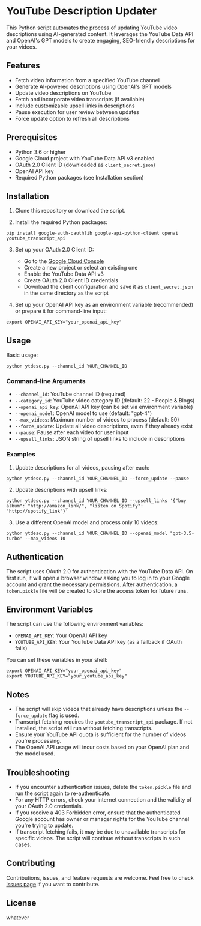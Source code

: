 # YouTube Description Updater

This Python script automates the process of updating YouTube video descriptions using AI-generated content. It leverages the YouTube Data API and OpenAI's GPT models to create engaging, SEO-friendly descriptions for your videos.

## Features

- Fetch video information from a specified YouTube channel
- Generate AI-powered descriptions using OpenAI's GPT models
- Update video descriptions on YouTube
- Fetch and incorporate video transcripts (if available)
- Include customizable upsell links in descriptions
- Pause execution for user review between updates
- Force update option to refresh all descriptions

## Prerequisites

- Python 3.6 or higher
- Google Cloud project with YouTube Data API v3 enabled
- OAuth 2.0 Client ID (downloaded as `client_secret.json`)
- OpenAI API key
- Required Python packages (see Installation section)

## Installation

1. Clone this repository or download the script.

2. Install the required Python packages:

```
pip install google-auth-oauthlib google-api-python-client openai youtube_transcript_api
```

3. Set up your OAuth 2.0 Client ID:
   - Go to the [Google Cloud Console](https://console.cloud.google.com/)
   - Create a new project or select an existing one
   - Enable the YouTube Data API v3
   - Create OAuth 2.0 Client ID credentials
   - Download the client configuration and save it as `client_secret.json` in the same directory as the script

4. Set up your OpenAI API key as an environment variable (recommended) or prepare it for command-line input:

```
export OPENAI_API_KEY="your_openai_api_key"
```

## Usage

Basic usage:

```
python ytdesc.py --channel_id YOUR_CHANNEL_ID
```

### Command-line Arguments

- `--channel_id`: YouTube channel ID (required)
- `--category_id`: YouTube video category ID (default: 22 - People & Blogs)
- `--openai_api_key`: OpenAI API key (can be set via environment variable)
- `--openai_model`: OpenAI model to use (default: "gpt-4")
- `--max_videos`: Maximum number of videos to process (default: 50)
- `--force_update`: Update all video descriptions, even if they already exist
- `--pause`: Pause after each video for user input
- `--upsell_links`: JSON string of upsell links to include in descriptions

### Examples

1. Update descriptions for all videos, pausing after each:

```
python ytdesc.py --channel_id YOUR_CHANNEL_ID --force_update --pause
```

2. Update descriptions with upsell links:

```
python ytdesc.py --channel_id YOUR_CHANNEL_ID --upsell_links '{"buy album": "http://amazon_link/", "listen on Spotify": "http://spotify_link"}'
```

3. Use a different OpenAI model and process only 10 videos:

```
python ytdesc.py --channel_id YOUR_CHANNEL_ID --openai_model "gpt-3.5-turbo" --max_videos 10
```

## Authentication

The script uses OAuth 2.0 for authentication with the YouTube Data API. On first run, it will open a browser window asking you to log in to your Google account and grant the necessary permissions. After authentication, a `token.pickle` file will be created to store the access token for future runs.

## Environment Variables

The script can use the following environment variables:

- `OPENAI_API_KEY`: Your OpenAI API key
- `YOUTUBE_API_KEY`: Your YouTube Data API key (as a fallback if OAuth fails)

You can set these variables in your shell:

```
export OPENAI_API_KEY="your_openai_api_key"
export YOUTUBE_API_KEY="your_youtube_api_key"
```

## Notes

- The script will skip videos that already have descriptions unless the `--force_update` flag is used.
- Transcript fetching requires the `youtube_transcript_api` package. If not installed, the script will run without fetching transcripts.
- Ensure your YouTube API quota is sufficient for the number of videos you're processing.
- The OpenAI API usage will incur costs based on your OpenAI plan and the model used.

## Troubleshooting

- If you encounter authentication issues, delete the `token.pickle` file and run the script again to re-authenticate.
- For any HTTP errors, check your internet connection and the validity of your OAuth 2.0 credentials.
- If you receive a 403 Forbidden error, ensure that the authenticated Google account has owner or manager rights for the YouTube channel you're trying to update.
- If transcript fetching fails, it may be due to unavailable transcripts for specific videos. The script will continue without transcripts in such cases.

## Contributing

Contributions, issues, and feature requests are welcome. Feel free to check [issues page](https://github.com/stimpy77/yt-desc-updater/issues) if you want to contribute.

## License

whatever
